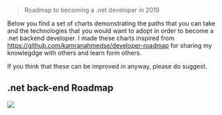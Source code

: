 
> Roadmap to becoming a .net developer in 2019

Below you find a set of charts demonstrating the paths that you can take and the technologies that you would want to adopt in order to become a .net backend developer. I made these charts inspired from https://github.com/kamranahmedse/developer-roadmap for sharing my knowlegdge with others and learn form others.

If you think that these can be improved in anyway, please do suggest.

## .net back-end Roadmap

![](https://github.com/saifaustcse/.net-developer-roadmap/blob/master/images/backend.png)
